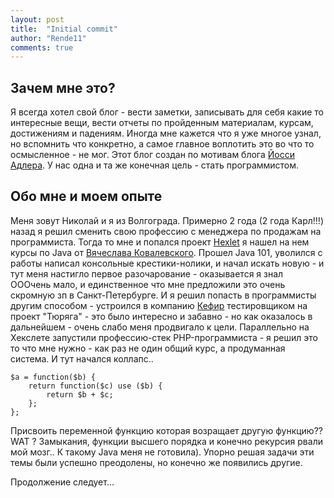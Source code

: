 ```yaml
---
layout: post
title:  "Initial commit"
author: "Rende11"
comments: true
---
```

## Зачем мне это?
Я всегда хотел свой блог - вести заметки, записывать для себя какие то интересные вещи, вести отчеты по пройденным материалам, курсам, достижениям и падениям. Иногда мне кажется что я уже многое узнал, но вспомнить что конкретно, а самое главное воплотить это во что то осмысленное - не мог.
Этот блог создан по мотивам блога [Йосси Адлера](https://joisadler.me/). У нас одна и та же конечная цель - стать программистом.

## Обо мне и моем опыте

Меня зовут Николай и я из Волгограда. Примерно 2 года (2 года Карл!!!) назад я решил сменить свою профессию с менеджера по продажам на программиста. Тогда то мне и попался проект [Hexlet](https://hexlet.io) я нашел на нем курсы по Java от [Вячеслава Ковалевского](http://java.hexlet.io/). Прошел Java 101, уволился с работы написал консольные крестики-нолики, и начал искать новую - и тут меня настигло первое разочарование - оказывается я знал ОООчень мало, и единственное что мне предложили это очень скромную зп в Санкт-Петербурге. И я решил попасть в программисты другим способом - устроился в компанию [Кефир](http://kefirgames.ru/) тестировщиком на проект "Тюряга" - это было интересно и забавно - но как оказалось в дальнейшем - очень слабо меня продвигало к цели. Параллельно на Хекслете запустили профессию-стек PHP-программиста - я решил это то что мне нужно - как раз не один общий курс, а продуманная система. И тут начался коллапс..

```
$a = function($b) {
	return function($c) use ($b) {
		return $b + $c;
	};
};
```
Присвоить переменной функцию которая возращает другую функцию?? WAT ? Замыкания, функции высшего порядка и конечно рекурсия рвали мой мозг.. К такому Java меня не готовила). Упорно решая задачи эти темы были успешно преодолены, но конечно же появились другие.

Продолжение следует...
